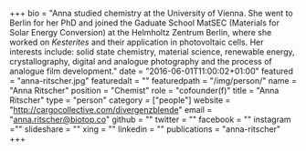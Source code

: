 +++
bio = "Anna studied chemistry at the University of Vienna. She went to Berlin for her PhD and joined the Gaduate School MatSEC (Materials for Solar Energy Conversion) at the Helmholtz Zentrum Berlin, where she worked on *Kesterites* and their application in photovoltaic cells. Her interests include: solid state chemistry, material science, renewable energy, crystallography, digital and analogue photography and the process of analogue film development."
date = "2016-06-01T11:00:02+01:00"
featured = "anna-ritscher.jpg"
featuredalt = ""
featuredpath = "/img/person/"
name = "Anna Ritscher"
position = "Chemist"
role = "cofounder(f)"
title = "Anna Ritscher"
type = "person"
category = ["people"]
website = "http://cargocollective.com/divergenzblende"
email = "anna.ritscher@biotop.co"
github = ""
twitter = ""
facebook = ""
instagram =""
slideshare = ""
xing = ""
linkedin = ""
publications = "anna-ritscher"
+++
